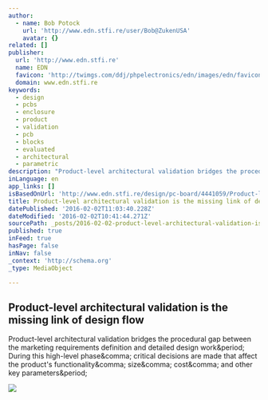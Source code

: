 ```yaml
---
author:
  - name: Bob Potock
    url: 'http://www.edn.stfi.re/user/Bob@ZukenUSA'
    avatar: {}
related: []
publisher:
  url: 'http://www.edn.stfi.re'
  name: EDN
  favicon: 'http://twimgs.com/ddj/phpelectronics/edn/images/edn/favicon.ico'
  domain: www.edn.stfi.re
keywords:
  - design
  - pcbs
  - enclosure
  - product
  - validation
  - pcb
  - blocks
  - evaluated
  - architectural
  - parametric
description: "Product-level architectural validation bridges the procedural gap between the marketing requirements definition and detailed design work. During this high-level phase, critical decisions are made that affect the product's functionality, size, cost, and other key parameters."
inLanguage: en
app_links: []
isBasedOnUrl: 'http://www.edn.stfi.re/design/pc-board/4441059/Product-level-architectural-validation-is-the-missing-link-of-design-flow?sf=ngegwn'
title: Product-level architectural validation is the missing link of design flow
datePublished: '2016-02-02T11:03:40.228Z'
dateModified: '2016-02-02T10:41:44.271Z'
sourcePath: _posts/2016-02-02-product-level-architectural-validation-is-the-missing-link-o.md
published: true
inFeed: true
hasPage: false
inNav: false
_context: 'http://schema.org'
_type: MediaObject

---
```

<article style=""><h1>Product-level architectural validation is the missing link of design flow</h1><p>Product-level architectural validation bridges the procedural gap between the marketing requirements definition and detailed design work&amp;period; During this high-level phase&amp;comma; critical decisions are made that affect the product's functionality&amp;comma; size&amp;comma; cost&amp;comma; and other key parameters&amp;period;</p><img src="http://www.edn.stfi.re/ContentEETimes/Images/00PCB/PLAV2.gif" /></article>